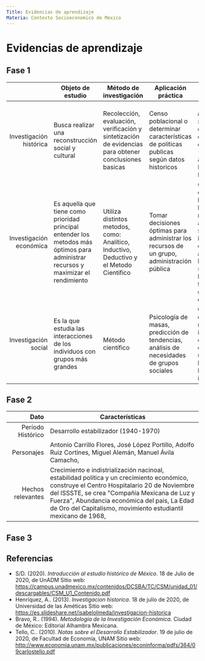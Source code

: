 ```yaml
---
Title: Evidencias de aprendizaje
Materia: Contexto Socioeconomico de Mexico
---
```


# Evidencias de aprendizaje

## Fase 1

|  | Objeto de estudio | Método de investigación | Aplicación práctica | Opinión personal |
|---:|---|---|---|---|
| Investigación histórica | Busca realizar una reconstrucción social y cultural | Recolección, evaluación, verificación y sintetización de evidencias para obtener conclusiones basicas | Censo poblacional o determinar características de politicas publicas según datos historicos | _"Aquel que no conzca su historia, esta condenado a repetirla"_ (Frase atribuida a Napoleon Bonaparte)|
| Investigación económica | Es aquella que tiene como prioridad principal entender los metodos más óptimos para administrar recursos y maximizar el rendimiento | Utiliza distintos metodos, como: Analítico, Inductivo, Deductivo y el Metodo Cientifico | Tomar decisiones óptimas para administrar los recursos de un grupo, administración pública | Considero que esta ha sido de las que más se ha abusado, y se ha ignorado demasiado a las historicas y social a la hora de tomar grandes decisiones |
| Investigación social | Es la que estudia las interacciones de los individuos con grupos más grandes | Método científico | Psicología de masas, predicción de tendencias, análisis de necesidades de grupos sociales | Creo que es de la más ignorada y, que cuando se usa, no se hace con buenas intenciones |


## Fase 2

| Dato | Características |
|---:|---|
| Período Histórico 	| Desarrollo estabilizador (1940-1970)|
| Personajes 		| Antonio Carrillo Flores,   José   López   Portillo,  Adolfo Ruiz Cortines, Miguel Alemán, Manuel Ávila Camacho, |
| Hechos relevantes 	| Crecimiento e indistrialización nacinoal, estabilidad política y un crecimiento económico, construye el Centro Hospitalario 20 de Noviembre del ISSSTE, se crea "Compañía Mexicana de Luz y Fuerza", Abundancia económica del pais, La Edad de Oro del Capitalismo,  movimiento  estudiantil  mexicano de 1968, |


## Fase 3





## Referencias

- S/D. (2020). _Introducción al estudio histórico de México_. 18 de Julio de 2020, de UnADM Sitio web: https://campus.unadmexico.mx/contenidos/DCSBA/TC/CSM/unidad_01/descargables/CSM_U1_Contenido.pdf
- Henríquez, A.. (2013). _Investigacion historica_. 18 de julio de 2020, de Universidad de las Améticas Sitio web: https://es.slideshare.net/isabelolmeda/investigacion-historica
-  Bravo, R.. (1994). _Metodología de la Investigación Económica_. Ciudad de México: Editorial Alhambra Mexicana.
- Tello, C.. (2010). _Notas sobre el Desarrollo Estabilizador_. 19 de julio de 2020, de Facultad de Economía, UNAM Sitio web: http://www.economia.unam.mx/publicaciones/econinforma/pdfs/364/09carlostello.pdf

